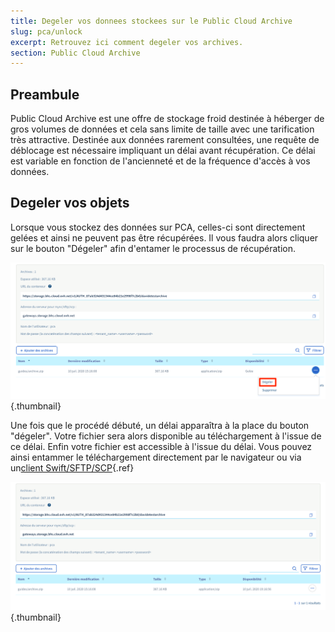 ```yaml
---
title: Degeler vos donnees stockees sur le Public Cloud Archive
slug: pca/unlock
excerpt: Retrouvez ici comment degeler vos archives.
section: Public Cloud Archive
---
```



## Preambule
Public Cloud Archive est une offre de stockage froid destinée à héberger de gros volumes de données et cela sans limite de taille avec une tarification très attractive. Destinée aux données rarement consultées, une requête de déblocage est nécessaire impliquant un délai avant récupération. Ce délai est variable en fonction de l'ancienneté et de la fréquence d'accès à vos données.


## Degeler vos objets
Lorsque vous stockez des données sur PCA, celles-ci sont directement gelées et ainsi ne peuvent pas être récupérées. Il vous faudra alors cliquer sur le bouton "Dégeler" afin d'entamer le processus de récupération.


![public-cloud](images/PCA-unlock-1-fr.png){.thumbnail}

Une fois que le procédé débuté, un délai apparaîtra à la place du bouton "dégeler". Votre fichier sera alors disponible au téléchargement à l'issue de ce délai. Enfin votre fichier est accessible à l'issue du délai. Vous pouvez ainsi entammer le téléchargement directement par le navigateur ou via un[client Swift/SFTP/SCP](../pca_sftp/guide.fr-fr.md){.ref}


![public-cloud](images/PCA-unlock-2-fr.png){.thumbnail}


